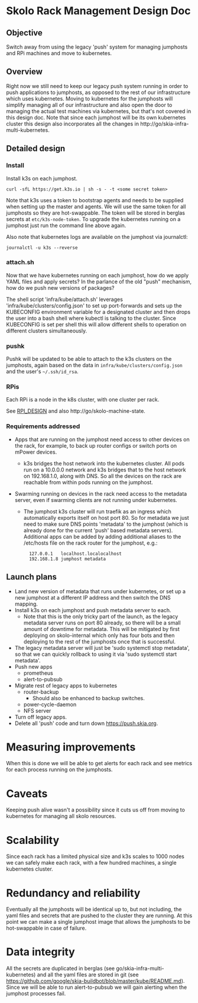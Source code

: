 # Skolo Rack Management Design Doc

## Objective

Switch away from using the legacy 'push' system for managing jumphosts and RPi
machines and move to kubernetes.

## Overview

Right now we still need to keep our legacy push system running in order to push
applications to jumphosts, as opposed to the rest of our infrastructure which
uses kubernetes. Moving to kubernetes for the jumphosts will simplify managing
all of our infrastructure and also open the door to managing the actual test
machines via kubernetes, but that's not covered in this design doc. Note that
since each jumphost will be its own kubernetes cluster this design also
incorporates all the changes in http://go/skia-infra-multi-kubernetes.

## Detailed design

### Install

Install k3s on each jumphost.

    curl -sfL https://get.k3s.io | sh -s - -t <some secret token>

Note that k3s uses a token to bootstrap agents and needs to be supplied when
setting up the master and agents. We will use the same token for all jumphosts
so they are hot-swappable. The token will be stored in berglas secrets at
`etc/k3s-node-token`. To upgrade the kubernetes running on a jumphost just run
the command line above again.

Also note that kubernetes logs are available on the jumphost via journalctl:

    journalctl -u k3s --reverse

### attach.sh

Now that we have kubernetes running on each jumphost, how do we apply YAML files
and apply secrets? In the parlance of the old "push" mechanism, how do we push
new versions of packages?

The shell script 'infra/kube/attach.sh' leverages
'infra/kube/clusters/config.json' to set up port-forwards and sets up the
KUBECONFIG environment variable for a designated cluster and then drops the user
into a bash shell where kubectl is talking to the cluster. Since KUBECONFIG is
set per shell this will allow different shells to operation on different
clusters simultaneously.

### pushk

Pushk will be updated to be able to attach to the k3s clusters on the jumphosts,
again based on the data in `infra/kube/clusters/config.json` and the user's
`~/.ssh/id_rsa`.

### RPis

Each RPi is a node in the k8s cluster, with one cluster per rack.

See [RPI_DESIGN](./RPI_DESIGN.md) and also http://go/skolo-machine-state.

### Requirements addressed

- Apps that are running on the jumphost need access to other devices on the
  rack, for example, to back up router configs or switch ports on mPower
  devices.

  - k3s bridges the host network into the kubernetes cluster. All pods run on a
    10.0.0.0 network and k3s bridges that to the host network on 192.168.1.0,
    along with DNS. So all the devices on the rack are reachable from within
    pods running on the jumphost.

- Swarming running on devices in the rack need access to the metadata server,
  even if swarming clients are not running under kubernetes.

  - The jumphost k3s cluster will run traefik as an ingress which automatically
    exports itself on host port 80. So for metadata we just need to make sure
    DNS points 'metadata' to the jumphost (which is already done for the current
    'push' based metadata servers). Additional apps can be added by adding
    additional aliases to the /etc/hosts file on the rack router for the
    jumphost, e.g.:

          127.0.0.1   localhost.localocalhost
          192.168.1.8 jumphost metadata

## Launch plans

- Land new version of metadata that runs under kubernetes, or set up a new
  jumphost at a different IP address and then switch the DNS mapping.
- Install k3s on each jumphost and push metadata server to each.
  - Note that this is the only tricky part of the launch, as the legacy metadata
    server runs on port 80 already, so there will be a small amount of downtime
    for metadata. This will be mitigated by first deploying on skolo-internal
    which only has four bots and then deploying to the rest of the jumphosts
    once that is successful.
- The legacy metadata server will just be 'sudo systemctl stop metadata', so
  that we can quickly rollback to using it via 'sudo systemctl start metadata'.
- Push new apps
  - prometheus
  - alert-to-pubsub
- Migrate rest of legacy apps to kubernetes
  - router-backup
    - Should also be enhanced to backup switches.
  - power-cycle-daemon
  - NFS server
- Turn off legacy apps.
- Delete all 'push' code and turn down https://push.skia.org.

# Measuring improvements

When this is done we will be able to get alerts for each rack and see metrics
for each process running on the jumphosts.

# Caveats

Keeping push alive wasn't a possibility since it cuts us off from moving to
kubernetes for managing all skolo resources.

# Scalability

Since each rack has a limited physical size and k3s scales to 1000 nodes we can
safely make each rack, with a few hundred machines, a single kubernetes cluster.

# Redundancy and reliability

Eventually all the jumphosts will be identical up to, but not including, the
yaml files and secrets that are pushed to the cluster they are running. At this
point we can make a single jumphost image that allows the jumphosts to be
hot-swappable in case of failure.

# Data integrity

All the secrets are duplicated in berglas (see go/skia-infra-multi-kubernetes)
and all the yaml files are stored in git (see
https://github.com/google/skia-buildbot/blob/master/kube/README.md). Since we
will be able to run alert-to-pubsub we will gain alerting when the jumphost
processes fail.
